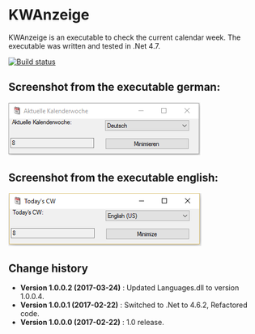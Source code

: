 KWAnzeige
====================================

KWAnzeige is an executable to check the current calendar week.
The executable was written and tested in .Net 4.7.

[![Build status](https://ci.appveyor.com/api/projects/status/aknjh9vc3esvb7ga?svg=true)](https://ci.appveyor.com/project/SeppPenner/kwanzeige)

## Screenshot from the executable german:
![Screenshot from the executable german](https://github.com/SeppPenner/KWAnzeige/blob/master/Screenshot_DE.PNG "Screenshot from the executable german")

## Screenshot from the executable english:
![Screenshot from the executable english](https://github.com/SeppPenner/KWAnzeige/blob/master/Screenshot_EN.PNG "Screenshot from the executable english")

Change history
--------------

* **Version 1.0.0.2 (2017-03-24)** : Updated Languages.dll to version 1.0.0.4.
* **Version 1.0.0.1 (2017-02-22)** : Switched to .Net to 4.6.2, Refactored code.
* **Version 1.0.0.0 (2017-02-22)** : 1.0 release.
